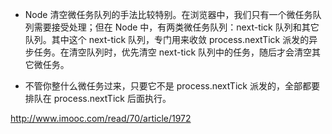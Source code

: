 - Node 清空微任务队列的手法比较特别。在浏览器中，我们只有一个微任务队列需要接受处理；但在 Node 中，有两类微任务队列：next-tick 队列和其它队列。其中这个 next-tick 队列，专门用来收敛 process.nextTick 派发的异步任务。在清空队列时，优先清空 next-tick 队列中的任务，随后才会清空其它微任务。

- 不管你整什么微任务过来，只要它不是 process.nextTick 派发的，全部都要排队在 process.nextTick 后面执行。

http://www.imooc.com/read/70/article/1972